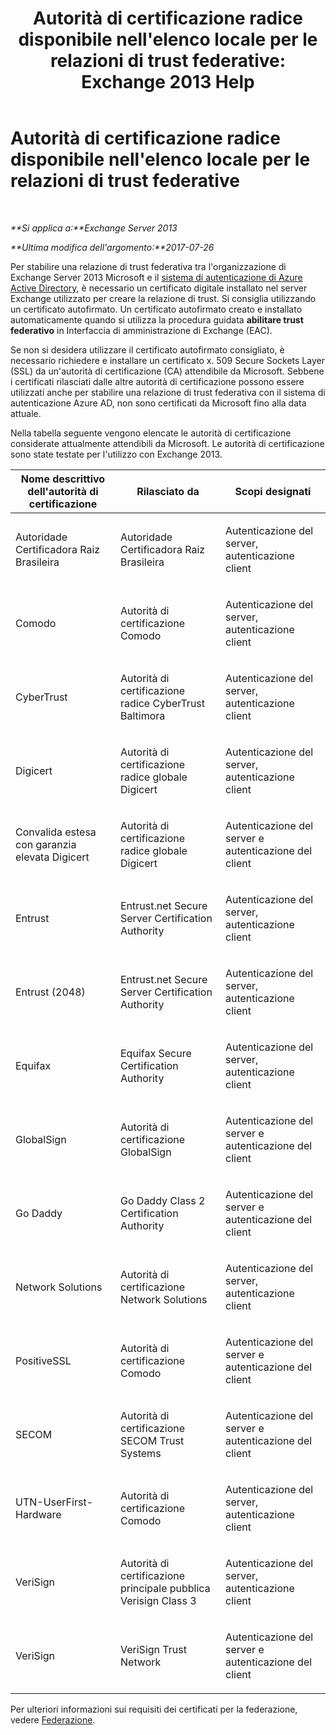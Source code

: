 ﻿---
title: "Autorità di certificazione radice disponibile nell'elenco locale per le relazioni di trust federative: Exchange 2013 Help"
TOCTitle: Autorità di certificazione radice disponibile nell'elenco locale per le relazioni di trust federative
ms:assetid: d4224bf5-69b3-484c-8a70-4f230d3dbdd9
ms:mtpsurl: https://technet.microsoft.com/it-it/library/Ee332350(v=EXCHG.150)
ms:contentKeyID: 50481755
ms.date: 05/22/2018
mtps_version: v=EXCHG.150
ms.translationtype: MT
---

# Autorità di certificazione radice disponibile nell'elenco locale per le relazioni di trust federative

 

_**Si applica a:**Exchange Server 2013_

_**Ultima modifica dell'argomento:**2017-07-26_

Per stabilire una relazione di trust federativa tra l'organizzazione di Exchange Server 2013 Microsoft e il [sistema di autenticazione di Azure Active Directory](https://go.microsoft.com/fwlink/p/?linkid=135986), è necessario un certificato digitale installato nel server Exchange utilizzato per creare la relazione di trust. Si consiglia utilizzando un certificato autofirmato. Un certificato autofirmato creato e installato automaticamente quando si utilizza la procedura guidata **abilitare trust federativo** in Interfaccia di amministrazione di Exchange (EAC).

Se non si desidera utilizzare il certificato autofirmato consigliato, è necessario richiedere e installare un certificato x. 509 Secure Sockets Layer (SSL) da un'autorità di certificazione (CA) attendibile da Microsoft. Sebbene i certificati rilasciati dalle altre autorità di certificazione possono essere utilizzati anche per stabilire una relazione di trust federativa con il sistema di autenticazione Azure AD, non sono certificati da Microsoft fino alla data attuale.

Nella tabella seguente vengono elencate le autorità di certificazione considerate attualmente attendibili da Microsoft. Le autorità di certificazione sono state testate per l'utilizzo con Exchange 2013.


<table>
<colgroup>
<col style="width: 33%" />
<col style="width: 33%" />
<col style="width: 33%" />
</colgroup>
<thead>
<tr class="header">
<th>Nome descrittivo dell'autorità di certificazione</th>
<th>Rilasciato da</th>
<th>Scopi designati</th>
</tr>
</thead>
<tbody>
<tr class="odd">
<td><p>Autoridade Certificadora Raiz Brasileira</p></td>
<td><p>Autoridade Certificadora Raiz Brasileira</p></td>
<td><p>Autenticazione del server, autenticazione client</p></td>
</tr>
<tr class="even">
<td><p>Comodo</p></td>
<td><p>Autorità di certificazione Comodo</p></td>
<td><p>Autenticazione del server, autenticazione client</p></td>
</tr>
<tr class="odd">
<td><p>CyberTrust</p></td>
<td><p>Autorità di certificazione radice CyberTrust Baltimora</p></td>
<td><p>Autenticazione del server, autenticazione client</p></td>
</tr>
<tr class="even">
<td><p>Digicert</p></td>
<td><p>Autorità di certificazione radice globale Digicert</p></td>
<td><p>Autenticazione del server, autenticazione client</p></td>
</tr>
<tr class="odd">
<td><p>Convalida estesa con garanzia elevata Digicert</p></td>
<td><p>Autorità di certificazione radice globale Digicert</p></td>
<td><p>Autenticazione del server e autenticazione del client</p></td>
</tr>
<tr class="even">
<td><p>Entrust</p></td>
<td><p>Entrust.net Secure Server Certification Authority</p></td>
<td><p>Autenticazione del server, autenticazione client</p></td>
</tr>
<tr class="odd">
<td><p>Entrust (2048)</p></td>
<td><p>Entrust.net Secure Server Certification Authority</p></td>
<td><p>Autenticazione del server, autenticazione client</p></td>
</tr>
<tr class="even">
<td><p>Equifax</p></td>
<td><p>Equifax Secure Certification Authority</p></td>
<td><p>Autenticazione del server, autenticazione client</p></td>
</tr>
<tr class="odd">
<td><p>GlobalSign</p></td>
<td><p>Autorità di certificazione GlobalSign</p></td>
<td><p>Autenticazione del server e autenticazione del client</p></td>
</tr>
<tr class="even">
<td><p>Go Daddy</p></td>
<td><p>Go Daddy Class 2 Certification Authority</p></td>
<td><p>Autenticazione del server e autenticazione del client</p></td>
</tr>
<tr class="odd">
<td><p>Network Solutions</p></td>
<td><p>Autorità di certificazione Network Solutions</p></td>
<td><p>Autenticazione del server, autenticazione client</p></td>
</tr>
<tr class="even">
<td><p>PositiveSSL</p></td>
<td><p>Autorità di certificazione Comodo</p></td>
<td><p>Autenticazione del server e autenticazione del client</p></td>
</tr>
<tr class="odd">
<td><p>SECOM</p></td>
<td><p>Autorità di certificazione SECOM Trust Systems</p></td>
<td><p>Autenticazione del server e autenticazione del client</p></td>
</tr>
<tr class="even">
<td><p>UTN-UserFirst-Hardware</p></td>
<td><p>Autorità di certificazione Comodo</p></td>
<td><p>Autenticazione del server, autenticazione client</p></td>
</tr>
<tr class="odd">
<td><p>VeriSign</p></td>
<td><p>Autorità di certificazione principale pubblica Verisign Class 3</p></td>
<td><p>Autenticazione del server, autenticazione client</p></td>
</tr>
<tr class="even">
<td><p>VeriSign</p></td>
<td><p>VeriSign Trust Network</p></td>
<td><p>Autenticazione del server e autenticazione del client</p></td>
</tr>
</tbody>
</table>


Per ulteriori informazioni sui requisiti dei certificati per la federazione, vedere [Federazione](federation-exchange-2013-help.md).

